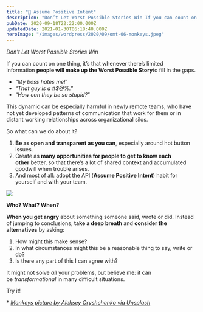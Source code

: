 ```yaml
---
title: "💝 Assume Positive Intent"
description: "Don’t Let Worst Possible Stories Win If you can count on one thing, it’s that whenever there’s limited information people will make up the Worst Possible Story to fill in the gaps. * “My boss hates..."
pubDate: 2020-09-18T22:22:00.000Z
updatedDate: 2021-01-30T06:18:40.000Z
heroImage: "/images/wordpress/2020/09/omt-06-monkeys.jpeg"
---
```

*Don’t Let Worst Possible Stories Win*

If you can count on one thing, it’s that whenever there’s
limited information **people will make up the Worst Possible Story**to fill in the gaps.

* “*My boss hates me!*”
* “*That guy is a #$@%.*”
* “*How can they be so stupid?*”

This dynamic can be especially harmful in newly remote teams,
who have not yet developed patterns of communication that work
for them or in distant working relationships across
organizational silos.

So what can we do about it?

1. **Be as open and transparent as you can**,
   especially around hot button issues.
2. Create as **many opportunities for people to get to know each
   other** better, so that there’s a lot of shared context and
   accumulated goodwill when trouble arises.
3. And most of all: adopt the API (**Assume Positive Intent**) habit for yourself and with your team.

![](https://i1.wp.com/cdn.substack.com/image/fetch/w_1456,c_limit,f_auto,q_auto:good,fl_progressive:steep/https%3A%2F%2Fbucketeer-e05bbc84-baa3-437e-9518-adb32be77984.s3.amazonaws.com%2Fpublic%2Fimages%2F14b8fb52-3f20-403c-b3f8-54317763e1d2_522x734.png?w=900&ssl=1)

**Who? What? When?**

**When you get angry** about something someone
said, wrote or did. Instead of jumping to
conclusions, **take a deep breath** and **consider the alternatives** by asking:

1. How might this make sense?
2. In what circumstances might this be a reasonable thing to say,
   write or do?
3. Is there any part of this I can agree with?

It might not solve *all* your problems, but
believe me: it can be *transformational* in
many difficult situations.

Try it!

\*
*[Monkeys picture by Aleksey Oryshchenko via Unsplash](https://unsplash.com/@alekseyor?ref=localhost)*